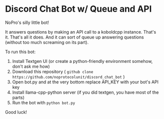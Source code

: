 # Discord Chat Bot w/ Queue and API

NoPro's silly little bot! 

It answers questions by making an API call to a koboldcpp instance. That's it. That's all it does. And it can sort of queue up answering questions (without too much screaming on its part).

To run this bot:

1. Install Textgen UI (or create a python-friendly environment somehow, don't ask me how)
2. Download this repository ( `github clone https://github.com/noprotocolunit/discord_chat_bot` )
3. Open bot.py and at the very bottom replace API_KEY with your bot's API key
4. Install llama-cpp-python server (if you did textgen, you have most of the parts)
5. Run the bot with `python bot.py`

Good luck!
